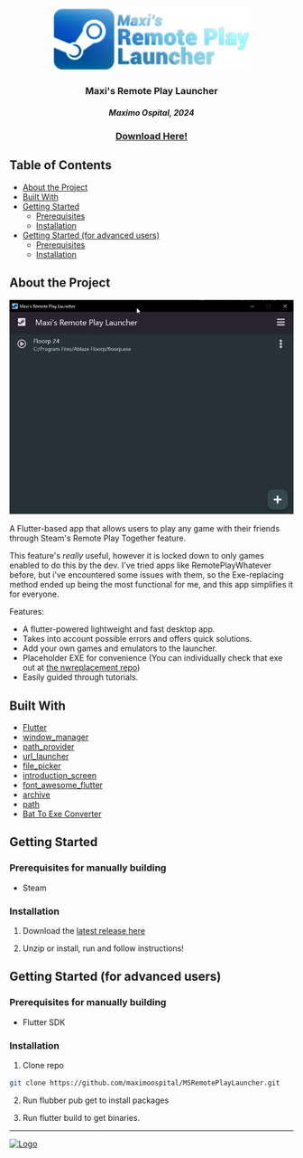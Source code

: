 <br/>
<p align="center">
  <a href="https://github.com/maximoospital/MSRemotePlayLauncher">
    <img src="imagenes/logo.png" alt="Logo" width="350" height="111">
  </a>

  <h3 align="center">Maxi's Remote Play Launcher</h3> 
  <h5 align="center">Maximo Ospital, 2024</h5>
  <h3 align="center"><a href="https://github.com/maximoospital/MSRemotePlayLauncher/releases/latest">Download Here!</a></h3>
</p>

## Table of Contents
* [About the Project](#About-The-Project)
* [Built With](#Built-With)
* [Getting Started](#getting-started)
  * [Prerequisites](#prerequisites)
  * [Installation](#Installation)
* [Getting Started (for advanced users)](#getting-started-for-advanced-users)
  * [Prerequisites](#prerequisites)
  * [Installation](#Installation)

## About the Project

![Screen Shot](imagenes/screenshot.png)

A Flutter-based app that allows users to play any game with their friends through Steam's Remote Play Together feature.

This feature's *really* useful, however it is locked down to only games enabled to do this by the dev.
I've tried apps like RemotePlayWhatever before, but i've encountered some issues with them, so the Exe-replacing method ended up being the most functional for me, and this app simplifies it for everyone.

Features:
- A flutter-powered lightweight and fast desktop app.
- Takes into account possible errors and offers quick solutions.
- Add your own games and emulators to the launcher.
- Placeholder EXE for convenience (You can individually check that exe out at [the nwreplacement repo](https://github.com/maximoospital/nwreplacement))
- Easily guided through tutorials.
 
## Built With
* [Flutter](https://flutter.dev/)
* [window_manager](https://pub.dev/packages/window_manager/)
* [path_provider](https://pub.dev/packages/path_provider)
* [url_launcher](https://pub.dev/packages/url_launcher)
* [file_picker](https://pub.dev/packages/file_picker)
* [introduction_screen](https://pub.dev/packages/introduction_screen)
* [font_awesome_flutter](https://pub.dev/packages/font_awesome_flutter)
* [archive](https://pub.dev/packages/archive)
* [path](https://pub.dev/packages/path)
* [Bat To Exe Converter](http://www.f2ko.de/en/b2e.php)
## Getting Started

### Prerequisites for manually building
- Steam

### Installation

1. Download the [latest release here](https://github.com/maximoospital/MSRemotePlayLauncher/releases/latest)

2. Unzip or install, run and follow instructions!

## Getting Started (for advanced users)

### Prerequisites for manually building
- Flutter SDK

### Installation

1. Clone repo
```sh
git clone https://github.com/maximoospital/MSRemotePlayLauncher.git
```

2. Run flubber pub get to install packages

3. Run flutter build to get binaries.



------
[![Logo](https://i.imgur.com/XlF4lM5.png)](https://maximoospital.xyz) 
